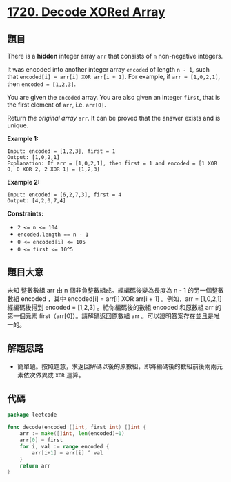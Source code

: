# [1720. Decode XORed Array](https://leetcode.com/problems/decode-xored-array/)


## 題目

There is a **hidden** integer array `arr` that consists of `n` non-negative integers.

It was encoded into another integer array `encoded` of length `n - 1`, such that `encoded[i] = arr[i] XOR arr[i + 1]`. For example, if `arr = [1,0,2,1]`, then `encoded = [1,2,3]`.

You are given the `encoded` array. You are also given an integer `first`, that is the first element of `arr`, i.e. `arr[0]`.

Return *the original array* `arr`. It can be proved that the answer exists and is unique.

**Example 1:**

```
Input: encoded = [1,2,3], first = 1
Output: [1,0,2,1]
Explanation: If arr = [1,0,2,1], then first = 1 and encoded = [1 XOR 0, 0 XOR 2, 2 XOR 1] = [1,2,3]

```

**Example 2:**

```
Input: encoded = [6,2,7,3], first = 4
Output: [4,2,0,7,4]

```

**Constraints:**

- `2 <= n <= 104`
- `encoded.length == n - 1`
- `0 <= encoded[i] <= 105`
- `0 <= first <= 10^5`

## 題目大意

未知 整數數組 arr 由 n 個非負整數組成。經編碼後變為長度為 n - 1 的另一個整數數組 encoded ，其中 encoded[i] = arr[i] XOR arr[i + 1] 。例如，arr = [1,0,2,1] 經編碼後得到 encoded = [1,2,3] 。給你編碼後的數組 encoded 和原數組 arr 的第一個元素 first（arr[0]）。請解碼返回原數組 arr 。可以證明答案存在並且是唯一的。

## 解題思路

- 簡單題。按照題意，求返回解碼以後的原數組，即將編碼後的數組前後兩兩元素依次做異或 `XOR` 運算。

## 代碼

```go
package leetcode

func decode(encoded []int, first int) []int {
	arr := make([]int, len(encoded)+1)
	arr[0] = first
	for i, val := range encoded {
		arr[i+1] = arr[i] ^ val
	}
	return arr
}
```